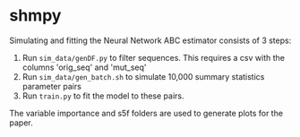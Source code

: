 # shmpy

Simulating and fitting the Neural Network ABC estimator consists of 3 steps:

1. Run `sim_data/genDF.py` to filter sequences. This requires a csv with the columns 'orig_seq' and 'mut_seq'
2. Run `sim_data/gen_batch.sh` to simulate 10,000 summary statistics parameter pairs
3. Run `train.py` to fit the model to these pairs. 

The variable importance and s5f folders are used to generate plots for the paper.
